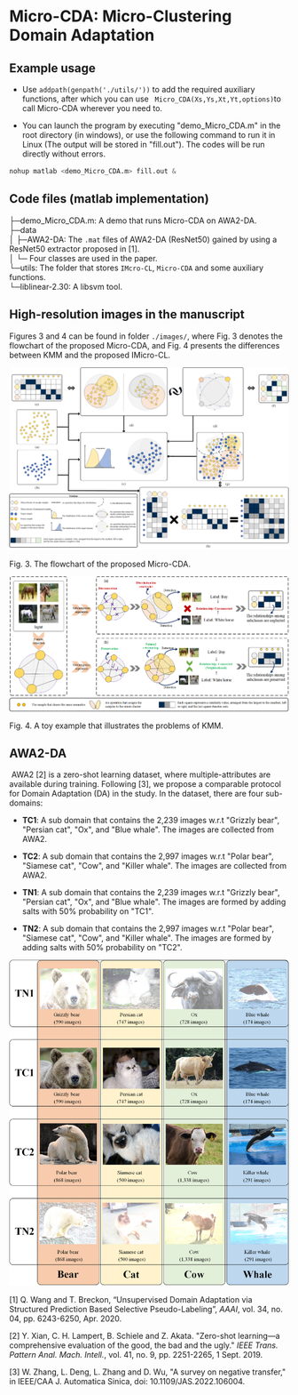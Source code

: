 # Micro-CDA: Micro-Clustering Domain Adaptation

## Example usage

- Use ```addpath(genpath('./utils/'))``` to add the required auxiliary functions, after which you can use ``` Micro_CDA(Xs,Ys,Xt,Yt,options)```to call Micro-CDA wherever you need to.

- You can launch the program by executing "demo_Micro_CDA.m" in the root directory (in windows), or use the following command to run it in Linux (The output will be stored in "fill.out"). The codes will be run directly without errors.

```python
nohup matlab <demo_Micro_CDA.m> fill.out &
```

## Code files (matlab implementation)

├─demo_Micro_CDA.m: A demo that runs Micro-CDA on AWA2-DA.  
├─data  
│  ├─AWA2-DA: The `.mat` files of AWA2-DA (ResNet50) gained by using a ResNet50 extractor proposed in [1].    
│  └─				    Four classes are used in the paper.  
└─utils: The folder that stores `IMcro-CL`, `Micro-CDA` and some auxiliary functions.  
      └─liblinear-2.30: A libsvm tool.  

## High-resolution images in the manuscript

Figures 3 and 4 can be found in folder `./images/`, where Fig. 3 denotes the flowchart of the proposed Micro-CDA, and Fig. 4 presents the differences between KMM and the proposed IMicro-CL.

<img src="./images/Fig. 3.png" alt="Fig" style="zoom:60%;" />

Fig. 3. The flowchart of the proposed Micro-CDA.



<img src="./images/Fig. 4.png" alt="Fig" style="zoom:60%;" />

Fig. 4. A toy example that illustrates the problems of KMM.

## AWA2-DA

​	AWA2 [2] is a zero-shot learning dataset, where multiple-attributes are available during training. Following [3], we propose a comparable protocol for Domain Adaptation (DA) in the study. In the dataset, there are four sub-domains:

- **TC1**: A sub domain that contains the 2,239 images w.r.t "Grizzly bear", "Persian cat", "Ox", and "Blue whale". The images are collected  from AWA2.

- **TC2**: A sub domain that contains the 2,997 images w.r.t "Polar bear", "Siamese cat", "Cow", and "Killer whale". The images are collected from AWA2.

- **TN1**: A sub domain that contains the 2,239 images w.r.t "Grizzly bear", "Persian cat", "Ox", and "Blue whale". The images are formed by adding salts with 50% probability on "TC1".

- **TN2**: A sub domain that contains the 2,997 images w.r.t "Polar bear", "Siamese cat", "Cow", and "Killer whale". The images are formed by adding salts with 50% probability on "TC2".

  

<img src="./data/AWA2-DA/figure.png" alt="Fig" style="zoom:60%;" />



[1] Q. Wang and T. Breckon, “Unsupervised Domain Adaptation via Structured Prediction Based Selective Pseudo-Labeling”, *AAAI*, vol. 34, no. 04, pp. 6243-6250, Apr. 2020.

[2] Y. Xian, C. H. Lampert, B. Schiele and Z. Akata. "Zero-shot learning—a comprehensive evaluation of the good, the bad and the ugly." *IEEE Trans. Pattern Anal. Mach. Intell.*, vol. 41, no. 9, pp. 2251-2265, 1 Sept. 2019.

[3] W. Zhang, L. Deng, L. Zhang and D. Wu, "A survey on negative transfer," in IEEE/CAA J. Automatica Sinica, doi: 10.1109/JAS.2022.106004.